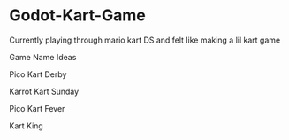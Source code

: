 # Godot-Kart-Game
Currently playing through mario kart DS and felt like making a lil kart game

Game Name Ideas

Pico Kart Derby

Karrot Kart Sunday

Pico Kart Fever

Kart King


